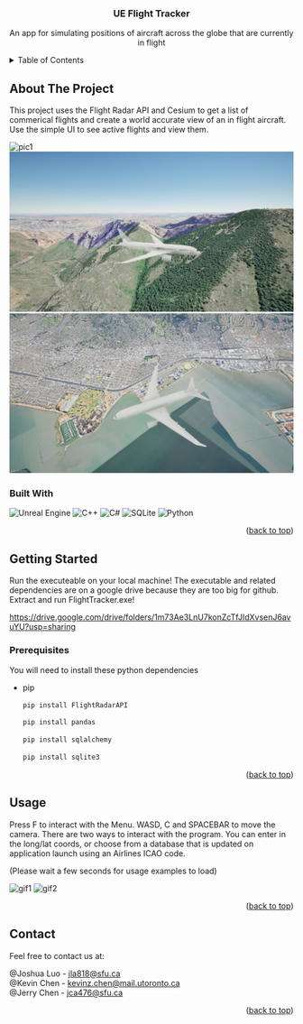 

<!-- PROJECT LOGO 
<br />
<div align="center">
  <a href="https://github.com/github_username/repo_name">
    <img src="images/logo.png" alt="Logo" width="80" height="80">
  </a>
-->

<h3 align="center">UE Flight Tracker</h3>

  <p align="center">
    An app for simulating positions of aircraft across the globe that are currently in flight
    <br />



<!-- TABLE OF CONTENTS -->
<details>
  <summary>Table of Contents</summary>
  <ol>
    <li>
      <a href="#about-the-project">About The Project</a>
      <ul>
        <li><a href="#built-with">Built With</a></li>
      </ul>
    </li>
    <li>
      <a href="#getting-started">Getting Started</a>
      <ul>
        <li><a href="#prerequisites">Prerequisites</a></li>
      </ul>
    </li>
    <li><a href="#usage">Usage</a></li>
    <li><a href="#contact">Contact</a></li>
  </ol>
</details>



<!-- ABOUT THE PROJECT -->
## About The Project
This project uses the Flight Radar API and Cesium to get a list of commerical flights and create a world accurate view of an in flight aircraft. Use the simple UI to see active flights and view them.

![pic1](./images/Screenshot(191).png)
![pic2](./images/Screenshot(192).png)
![pic3](./images/Screenshot(195).png)



### Built With

![Unreal Engine](https://img.shields.io/badge/unrealengine-%23313131.svg?style=for-the-badge&logo=unrealengine&logoColor=white)
![C++](https://img.shields.io/badge/c++-%2300599C.svg?style=for-the-badge&logo=c%2B%2B&logoColor=white)
![C#](https://img.shields.io/badge/c%23-%23239120.svg?style=for-the-badge&logo=c-sharp&logoColor=white)
 ![SQLite](https://img.shields.io/badge/sqlite-%2307405e.svg?style=for-the-badge&logo=sqlite&logoColor=white)
 ![Python](https://img.shields.io/badge/python-3670A0?style=for-the-badge&logo=python&logoColor=ffdd54)

<p align="right">(<a href="#readme-top">back to top</a>)</p>



<!-- GETTING STARTED -->
## Getting Started

Run the executeable on your local machine! The executable and related dependencies are on a google drive because they are too big for github.
Extract and run FlightTracker.exe!

https://drive.google.com/drive/folders/1m73Ae3LnU7konZcTfJIdXvsenJ6avuYU?usp=sharing

### Prerequisites

You will need to install these python dependencies
* pip
  ```sh
  pip install FlightRadarAPI
  ```
  ```sh
  pip install pandas
  ```
  ```sh
  pip install sqlalchemy
  ```
  ```sh
  pip install sqlite3
  ```
  
<p align="right">(<a href="#readme-top">back to top</a>)</p>


<!-- USAGE EXAMPLES -->
## Usage
Press F to interact with the Menu. WASD, C and SPACEBAR to move the camera.
There are two ways to interact with the program. You can enter in the long/lat coords, or choose from a database that is updated on application launch using an Airlines ICAO code.

(Please wait a few seconds for usage examples to load)

![gif1](./images/Animation.gif)
![gif2](./images/Animation2.gif)

<p align="right">(<a href="#readme-top">back to top</a>)</p>



<!-- CONTACT -->
## Contact
Feel free to contact us at:

@Joshua Luo - jla818@sfu.ca\
@Kevin Chen - kevinz.chen@mail.utoronto.ca\
@Jerry Chen - jca476@sfu.ca

<p align="right">(<a href="#readme-top">back to top</a>)</p>



